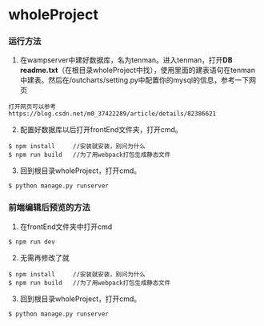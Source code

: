 # wholeProject
### 运行方法
1. 在wampserver中建好数据库，名为tenman。进入tenman，打开**DB readme.txt**（在根目录wholeProject中找），使用里面的建表语句在tenman中建表。然后在/outcharts/setting.py中配置你的mysql的信息，参考一下网页

```
打开网页可以参考
https://blog.csdn.net/m0_37422289/article/details/82386621
```

2.  配置好数据库以后打开frontEnd文件夹，打开cmd。

```
$ npm install     //安装就安装，别问为什么
$ npm run build   //为了用webpack打包生成静态文件
```
3. 回到根目录wholeProject，打开cmd。

```
$ python manage.py runserver
```

### 前端编辑后预览的方法
1. 在frontEnd文件夹中打开cmd
```
$ npm run dev
```
2. 无需再修改了就

```
$ npm install     //安装就安装，别问为什么
$ npm run build   //为了用webpack打包生成静态文件
```
3. 回到根目录wholeProject，打开cmd。

```
$ python manage.py runserver
```
